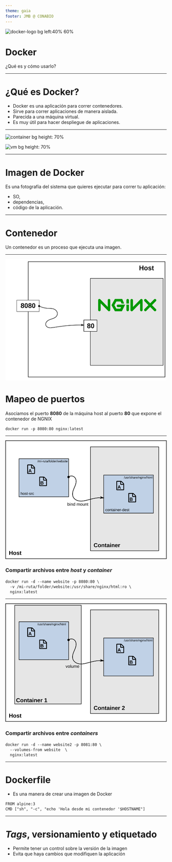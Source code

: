 ```yaml
---
theme: gaia
footer: JMB @ CONABIO
---
```

<!-- _class: lead gaia -->
![docker-logo bg left:40% 60%](https://www.docker.com/assets/logo-files/Docker-Logo-White-RGB_Moby.png)

# Docker

¿Qué es y cómo usarlo?

---

# ¿Qué es Docker?

- Docker es una aplicación para correr contenedores.
- Sirve para correr aplicaciones de manera aislada.
- Parecida a una máquina virtual.
- Es muy útil para hacer despliegue de aplicaciones.

--- 

![container bg height: 70%](https://www.docker.com/sites/default/files/d8/2018-11/docker-containerized-appliction-blue-border_2.png)

![vm bg height: 70%](https://www.docker.com/sites/default/files/d8/2018-11/container-vm-whatcontainer_2.png)

---

# Imagen de Docker

Es una fotografía del sistema que quieres ejecutar para correr tu aplicación:

  - SO,
  - dependencias,
  - código de la aplicación.

---

# Contenedor

Un contenedor es un proceso que ejecuta una imagen. 

---

![map-ports bg left 80%](./img/port_mapping.png)

# Mapeo de puertos

Asociamos el puerto **8080** de la máquina host al puerto **80** que expone el contenedor de NGNIX

```
docker run -p 8080:80 nginx:latest
```
---

![map-ports bg left 80%](./img/bind_volume.png)

### Compartir archivos entre _host_ y _container_

```
docker run -d --name website -p 8080:80 \
  -v /mi-ruta/folder/website:/usr/share/nginx/html:ro \
  nginx:latest
```
---

![map-ports bg left 80%](./img/container_volume.png)

### Compartir archivos entre _containers_

```
docker run -d --name website2 -p 8081:80 \
  --volumes-from website  \
  nginx:latest
```
---
# Dockerfile

- Es una manera de crear una imagen de Docker

```
FROM alpine:3
CMD ["sh", "-c", "echo 'Hola desde mi contenedor '$HOSTNAME"]
```
---
# _Tags_, versionamiento y etiquetado

- Permite tener un control sobre la versión de la imagen
- Evita que haya cambios que modifiquen la aplicación